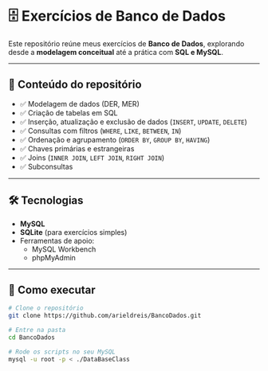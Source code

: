 # 🗄️ Exercícios de Banco de Dados  

Este repositório reúne meus exercícios de **Banco de Dados**, explorando desde a **modelagem conceitual** até a prática com **SQL e MySQL**.  

---

## 📌 Conteúdo do repositório
- ✅ Modelagem de dados (DER, MER)  
- ✅ Criação de tabelas em SQL  
- ✅ Inserção, atualização e exclusão de dados (`INSERT`, `UPDATE`, `DELETE`)  
- ✅ Consultas com filtros (`WHERE`, `LIKE`, `BETWEEN`, `IN`)  
- ✅ Ordenação e agrupamento (`ORDER BY`, `GROUP BY`, `HAVING`)  
- ✅ Chaves primárias e estrangeiras  
- ✅ Joins (`INNER JOIN`, `LEFT JOIN`, `RIGHT JOIN`)  
- ✅ Subconsultas  

---

## 🛠 Tecnologias
- **MySQL**  
- **SQLite** (para exercícios simples)  
- Ferramentas de apoio:
  - MySQL Workbench    
  - phpMyAdmin  

---

## 🚀 Como executar
```bash
# Clone o repositório
git clone https://github.com/arieldreis/BancoDados.git

# Entre na pasta
cd BancoDados

# Rode os scripts no seu MySQL
mysql -u root -p < ./DataBaseClass
